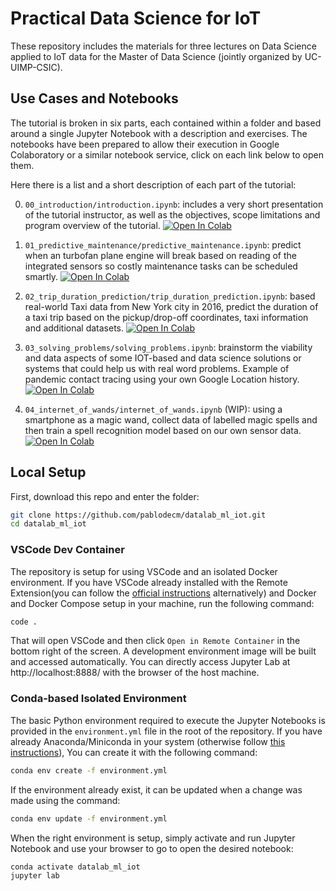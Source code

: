 # Practical Data Science for IoT

These repository includes the materials for three lectures on Data Science
applied to IoT data for the Master of Data Science (jointly organized by UC-UIMP-CSIC).

## Use Cases and Notebooks

The tutorial is broken in six parts, each contained within a folder and based around
a single Jupyter Notebook with a description and exercises.
The notebooks have been prepared to allow their
execution in Google Colaboratory or a similar notebook service,
click on each link below to open them.

Here there is a list and a short description of each part of the tutorial:

0. `00_introduction/introduction.ipynb`: includes a very short presentation of the
  tutorial instructor, as well as the objectives, scope limitations and program
  overview of the tutorial.
  [![Open In Colab](https://colab.research.google.com/assets/colab-badge.svg)]( https://colab.research.google.com/github/pablodecm/datalab_ml_iot/blob/master/00_introduction/introduction.ipynb)

1. `01_predictive_maintenance/predictive_maintenance.ipynb`: predict when an turbofan
  plane engine will break based on reading of the integrated sensors so costly maintenance
  tasks can be scheduled smartly.
  [![Open In Colab](https://colab.research.google.com/assets/colab-badge.svg)]( https://colab.research.google.com/github/pablodecm/datalab_ml_iot/blob/master/01_predictive_maintenance/predictive_maintenance.ipynb)

2. `02_trip_duration_prediction/trip_duration_prediction.ipynb`: based real-world Taxi
  data from New York city in 2016, predict the duration of a taxi trip based on the
  pickup/drop-off coordinates, taxi information and additional datasets.
  [![Open In Colab](https://colab.research.google.com/assets/colab-badge.svg)]( https://colab.research.google.com/github/pablodecm/datalab_ml_iot/blob/master/02_trip_duration_prediction/trip_duration_prediction.ipynb)

3. `03_solving_problems/solving_problems.ipynb`: brainstorm the viability and data aspects of some IOT-based and data science solutions or systems that could help us with real word problems. Example of pandemic contact tracing using your own Google Location history.
  [![Open In Colab](https://colab.research.google.com/assets/colab-badge.svg)]( https://colab.research.google.com/github/pablodecm/datalab_ml_iot/blob/master/03_solving_problems/solving_problems.ipynb)

4. `04_internet_of_wands/internet_of_wands.ipynb` (WIP): using a smartphone as a magic wand,
  collect data of labelled magic spells and then train a spell recognition model
  based on our own sensor data.
  [![Open In Colab](https://colab.research.google.com/assets/colab-badge.svg)]( https://colab.research.google.com/github/pablodecm/datalab_ml_iot/blob/master/04_internet_of_wands/internet_of_wands.ipynb)

## Local Setup

First, download this repo and enter the folder:

```bash
git clone https://github.com/pablodecm/datalab_ml_iot.git
cd datalab_ml_iot
```

### VSCode Dev Container

The repository is setup for using VSCode and an isolated Docker environment. If you have VSCode already
installed with the Remote Extension(you can follow the
[official instructions](https://code.visualstudio.com/docs/setup/setup-overview) alternatively) and
Docker and Docker Compose setup in your machine, run the following command:

```bash
code .
```

That will open VSCode and then click `Open in Remote Container` in the
bottom right of the screen. A development environment image will be built and accessed
automatically. You can directly access Jupyter Lab at http://localhost:8888/ with the browser
of the host machine.

### Conda-based Isolated Environment

The basic Python environment required to execute the Jupyter Notebooks is provided
in the `environment.yml` file in the root of the repository. If you have already Anaconda/Miniconda
in your system (otherwise follow [this instructions](https://docs.conda.io/projects/conda/en/latest/user-guide/install/index.html#)), You can create it with the following command:

```bash
conda env create -f environment.yml
```

If the environment already exist, it can be updated when a change was made using the command:

```bash
conda env update -f environment.yml
```

When the right environment is setup, simply activate and run Jupyter Notebook and use your browser to
go to open the desired notebook:

```bash
conda activate datalab_ml_iot
jupyter lab
```
